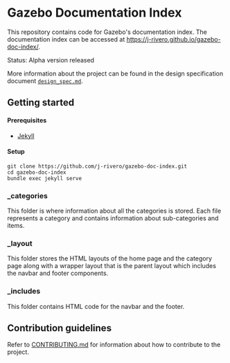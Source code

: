 # Gazebo Documentation Index

This repository contains code for Gazebo's documentation index.
The documentation index can be accessed at https://j-rivero.github.io/gazebo-doc-index/.

Status: Alpha version released

More information about the project can be found in the design specification document [`design_spec.md`](https://github.com/j-rivero/gazebo-doc-index/blob/master/design_spec.md).

## Getting started

#### Prerequisites
- [Jekyll](https://jekyllrb.com)

#### Setup
```
git clone https://github.com/j-rivero/gazebo-doc-index.git
cd gazebo-doc-index
bundle exec jekyll serve
```

### _categories

This folder is where information about all the categories is stored. Each file represents a category and contains information about sub-categories and items.

### _layout

This folder stores the HTML layouts of the home page and the category page along with a wrapper layout that is the parent layout which includes the navbar and footer components.

### _includes

This folder contains HTML code for the navbar and the footer.

## Contribution guidelines

Refer to [CONTRIBUTING.md](https://github.com/j-rivero/gazebo-doc-index/blob/master/CONTRIBUTING.md) for information about how to contribute to the project.

